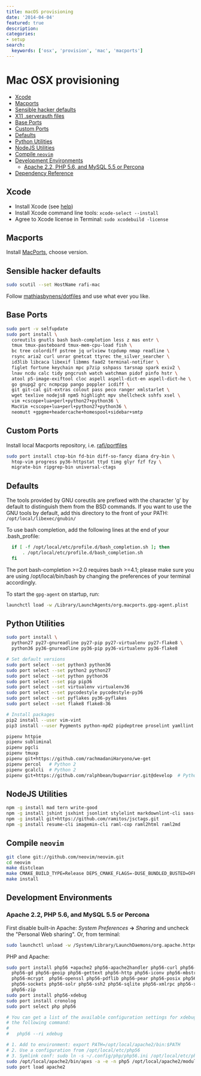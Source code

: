 ```yaml
---
title: macOS provisioning
date: '2014-04-04'
featured: true
description:
categories:
- setup
search:
  keywords: ['osx', 'provision', 'mac', 'macports']
---
```

# Mac OSX provisioning

<!-- vim-markdown-toc GFM -->

* [Xcode](#xcode)
* [Macports](#macports)
* [Sensible hacker defaults](#sensible-hacker-defaults)
* [X11 .serverauth files](#x11-serverauth-files)
* [Base Ports](#base-ports)
* [Custom Ports](#custom-ports)
* [Defaults](#defaults)
* [Python Utilities](#python-utilities)
* [NodeJS Utilities](#nodejs-utilities)
* [Compile `neovim`](#compile-neovim)
* [Development Environments](#development-environments)
  * [Apache 2.2, PHP 5.6, and MySQL 5.5 or Percona](#apache-22-php-56-and-mysql-55-or-percona)
* [Dependency Reference](#dependency-reference)

<!-- vim-markdown-toc -->

## Xcode

- Install Xcode (see [help](https://www.macports.org/install.php))
- Install Xcode command line tools: `xcode-select --install`
- Agree to Xcode license in Terminal: `sudo xcodebuild -license`

## Macports

Install [MacPorts](https://www.macports.org/install.php), choose version.

## Sensible hacker defaults

```sh
sudo scutil --set HostName rafi-mac
```

Follow [mathiasbynens/dotfiles](https://github.com/mathiasbynens/dotfiles/blob/master/.osx)
and use what ever you like.

## Base Ports

```sh
sudo port -v selfupdate
sudo port install \
  coreutils gnutls bash bash-completion less z mas entr \
  tmux tmux-pasteboard tmux-mem-cpu-load fish \
  bc tree colordiff pstree jq urlview tcpdump nmap readline \
  rsync aria2 curl unrar gnetcat ttyrec the_silver_searcher \
  id3lib libcaca libexif libmms faad2 terminal-notifier \
  figlet fortune keychain mpc p7zip sshpass tarsnap spark exiv2 \
  lnav ncdu calc tidy pngcrush watch watchman pidof pinfo hstr \
  atool p5-image-exiftool cloc aspell aspell-dict-en aspell-dict-he \
  go gnupg2 grc ncmpcpp pango poppler icdiff \
  git git-cal git-extras colout pass peco ranger xmlstarlet \
  wget texlive nodejs8 npm5 highlight mpv shellcheck sshfs xsel \
  vim +cscope+lua+perl+python27+python36 \
  MacVim +cscope+lua+perl+python27+python36 \
  neomutt +gpgme+headercache+homespool+sidebar+smtp
```

## Custom Ports

Install local Macports repository, i.e. [rafi/portfiles](https://github.com/rafi/portfiles)

```sh
sudo port install ctop-bin fd-bin diff-so-fancy diana dry-bin \
  htop-vim progress py36-httpstat ttyd timg glyr fzf fzy \
  migrate-bin ripgrep-bin universal-ctags
```

## Defaults

The tools provided by GNU coreutils are prefixed with the character 'g'
by default to distinguish them from the BSD commands. If you want to use
the GNU tools by default, add this directory to the front of your PATH:
`/opt/local/libexec/gnubin/`

To use bash completion, add the following lines at the end of your .bash_profile:

```sh
  if [ -f /opt/local/etc/profile.d/bash_completion.sh ]; then
      . /opt/local/etc/profile.d/bash_completion.sh
  fi
```

The port bash-completion >=2.0 requires bash >=4.1; please make sure
you are using /opt/local/bin/bash by changing the preferences of your
terminal accordingly.

To start the `gpg-agent` on startup, run:

```sh
launchctl load -w /Library/LaunchAgents/org.macports.gpg-agent.plist
```

## Python Utilities

```sh
sudo port install \
  python27 py27-gnureadline py27-pip py27-virtualenv py27-flake8 \
  python36 py36-gnureadline py36-pip py36-virtualenv py36-flake8

# Set default versions
sudo port select --set python3 python36
sudo port select --set python2 python27
sudo port select --set python python36
sudo port select --set pip pip36
sudo port select --set virtualenv virtualenv36
sudo port select --set pycodestyle pycodestyle-py36
sudo port select --set pyflakes py36-pyflakes
sudo port select --set flake8 flake8-36

# Install packages
pip2 install --user vim-vint
pip3 install --user Pygments python-mpd2 pipdeptree proselint yamllint

pipenv httpie
pipenv subliminal
pipenv pgcli
pipenv tmuxp
pipenv git+https://github.com/rachmadaniHaryono/we-get
pipenv percol   # Python 2
pipenv gcalcli  # Python 2
pipenv git+https://github.com/ralphbean/bugwarrior.git@develop  # Python 2
```

## NodeJS Utilities

```sh
npm -g install mad tern write-good
npm -g install jshint jsxhint jsonlint stylelint markdownlint-cli sass-lint
npm -g install git+https://github.com/ramitos/jsctags.git
npm -g install resume-cli imagemin-cli raml-cop raml2html raml2md
```

## Compile `neovim`

```sh
git clone git://github.com/neovim/neovim.git
cd neovim
make distclean
make CMAKE_BUILD_TYPE=Release DEPS_CMAKE_FLAGS=-DUSE_BUNDLED_BUSTED=OFF CMAKE_EXTRA_FLAGS="-DCMAKE_INSTALL_PREFIX:PATH=/opt/local"
make install
```

## Development Environments

### Apache 2.2, PHP 5.6, and MySQL 5.5 or Percona

First disable built-in Apache: _System Preferences_ **->** _Sharing_
and uncheck the "Personal Web sharing". Or, from terminal:

```sh
sudo launchctl unload -w /System/Library/LaunchDaemons/org.apache.httpd.plist
```

PHP and Apache:

```sh
sudo port install php56 +apache2 php56-apache2handler php56-curl php56-exif \
  php56-gd php56-geoip php56-gettext php56-http php56-iconv php56-mbstring \
  php56-mcrypt  php56-openssl php56-pdflib php56-pear php56-posix php56-soap \
  php56-sockets php56-solr php56-ssh2 php56-sqlite php56-xmlrpc php56-xsl \
  php56-zip
sudo port install php56-xdebug
sudo port install cronolog
sudo port select php php56

# You can get a list of the available configuration settings for xdebug with
# the following command:
#
#   php56 --ri xdebug

# 1. Add to environment: export PATH=/opt/local/apache2/bin:$PATH
# 2. Use a configuration from /opt/local/etc/php56
# 3. Symlink conf: sudo ln -s ~/.config/php/php56.ini /opt/local/etc/php56/php.ini
sudo /opt/local/apache2/bin/apxs -a -e -n php5 /opt/local/apache2/modules/mod_php56.so
sudo port load apache2
```
